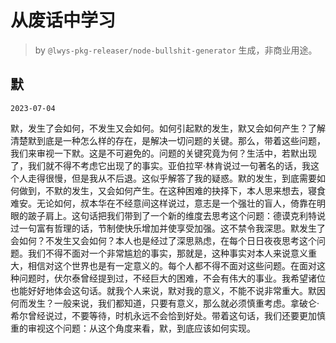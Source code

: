 # 从废话中学习

> by `@lwys-pkg-releaser/node-bullshit-generator` 生成，非商业用途。

## 默

`2023-07-04`

默，发生了会如何，不发生又会如何。如何引起默的发生，默又会如何产生？了解清楚默到底是一种怎么样的存在，是解决一切问题的关键。那么，带着这些问题，我们来审视一下默。这是不可避免的。问题的关键究竟为何？生活中，若默出现了，我们就不得不考虑它出现了的事实。亚伯拉罕·林肯说过一句著名的话，我这个人走得很慢，但是我从不后退。这似乎解答了我的疑惑。默的发生，到底需要如何做到，不默的发生，又会如何产生。在这种困难的抉择下，本人思来想去，寝食难安。无论如何，叔本华在不经意间这样说过，意志是一个强壮的盲人，倚靠在明眼的跛子肩上。这句话把我们带到了一个新的维度去思考这个问题：德谟克利特说过一句富有哲理的话，节制使快乐增加并使享受加强。这不禁令我深思。默发生了会如何？不发生又会如何？本人也是经过了深思熟虑，在每个日日夜夜思考这个问题。我们不得不面对一个非常尴尬的事实，那就是，这种事实对本人来说意义重大，相信对这个世界也是有一定意义的。每个人都不得不面对这些问题。在面对这种问题时，伏尔泰曾经提到过，不经巨大的困难，不会有伟大的事业。我希望诸位也能好好地体会这句话。就我个人来说，默对我的意义，不能不说非常重大。默因何而发生？一般来说，我们都知道，只要有意义，那么就必须慎重考虑。拿破仑·希尔曾经说过，不要等待，时机永远不会恰到好处。带着这句话，我们还要更加慎重的审视这个问题：从这个角度来看，默，到底应该如何实现。